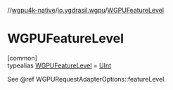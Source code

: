 //[wgpu4k-native](../../../index.md)/[io.ygdrasil.wgpu](../index.md)/[WGPUFeatureLevel](index.md)

# WGPUFeatureLevel

[common]\
typealias [WGPUFeatureLevel](index.md) = [UInt](https://kotlinlang.org/api/core/kotlin-stdlib/kotlin/-u-int/index.html)

See @ref WGPURequestAdapterOptions::featureLevel.
